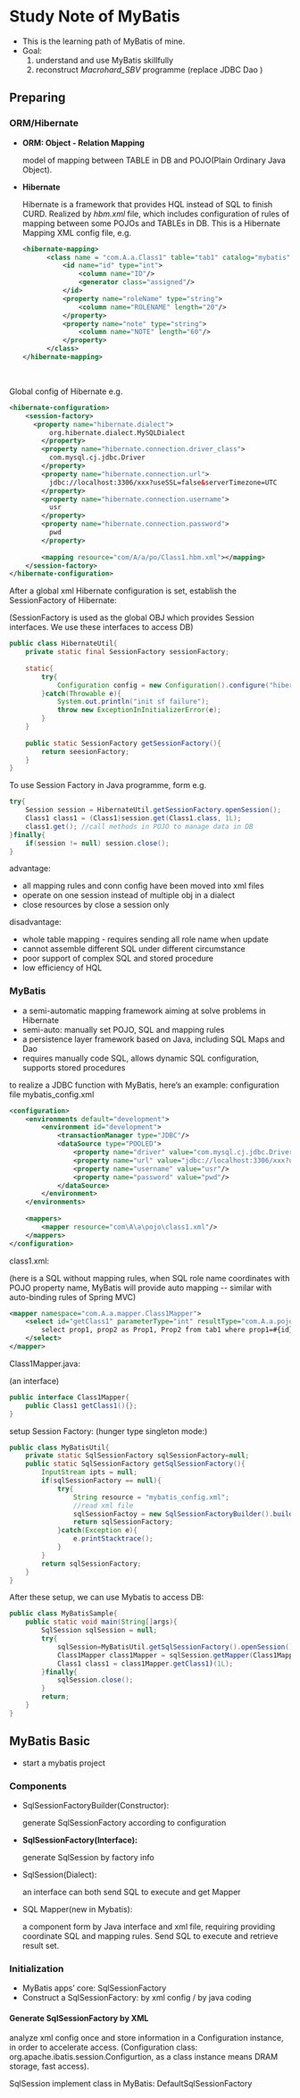 # Study Note of MyBatis

- This is the learning path of MyBatis of mine.
- Goal: 
    1. understand and use MyBatis skillfully
    2. reconstruct *Macrohard_SBV* programme (replace JDBC Dao )



## Preparing

### ORM/Hibernate

- **ORM: Object - Relation Mapping**

    model of mapping between TABLE in DB and POJO(Plain Ordinary Java Object).



- **Hibernate**

  Hibernate is a framework that provides HQL instead of SQL to finish CURD. Realized by *hbm.xml* file, which includes configuration of rules of mapping between some POJOs and TABLEs in DB. This is a Hibernate Mapping XML config file, e.g. 


  ```xml
  <hibernate-mapping>
    	<class name = "com.A.a.Class1" table="tab1" catalog="mybatis" optimistic-lock="version">
            <id name="id" type="int">
                <column name="ID"/>
                <generator class="assigned"/>
            </id>
            <property name="roleName" type="string">
                <column name="ROLENAME" length="20"/>
            </property>
            <property name="note" type="string">
            	<column name="NOTE" length="60"/>
            </property>
        </class>
  </hibernate-mapping>	
  ```

​    

  Global config of Hibernate e.g.

  ```xml
  <hibernate-configuration>
      <session-factory>
      	<property name="hibernate.dialect">
          	org.hibernate.dialect.MySQLDialect
          </property>
          <property name="hibernate.connection.driver_class">
          	com.mysql.cj.jdbc.Driver
          </property>
          <property name="hibernate.connection.url">
          	jdbc://localhost:3306/xxx?useSSL=false&serverTimezone=UTC
          </property>        
          <property name="hibernate.connection.username">
          	usr
          </property>
          <property name="hibernate.connection.password">
          	pwd
          </property>
          
          <mapping resource="com/A/a/po/Class1.hbm.xml"></mapping>
      </session-factory>
  </hibernate-configuration>
  ```

  

  After a global xml Hibernate configuration is set, establish the SessionFactory of Hibernate:

  (SessionFactory is used as the global OBJ which provides Session interfaces. We use these interfaces to access DB)

  ```java
  public class HibernateUtil{
      private static final SessionFactory sessionFactory;
      
      static{
          try{
              Configuration config = new Configuration().configure("hibernate.config.xml");
          }catch(Throwable e){
              System.out.println("init sf failure");
              throw new ExceptionInInitializerError(e);
          }
      }
      
      public static SessionFactory getSessionFactory(){
          return seesionFactory;
      }
  }
  ```

  

  To use Session Factory in Java programme, form e.g.

  ```java
  try{
      Session session = HibernateUtil.getSessionFactory.openSession();
      Class1 class1 = (Class1)session.get(Class1.class, 1L);
      class1.get();	//call methods in POJO to manage data in DB
  }finally{
      if(session != null) session.close();
  }
  ```

  

  advantage:

  - all mapping rules and conn config have been moved into xml files
  - operate on one session instead of multiple obj in a dialect
  - close resources by close a session only

  disadvantage:

  - whole table mapping - requires sending all role name when update
  - cannot assemble different SQL under different circumstance
  - poor support of complex SQL and stored procedure
  - low efficiency of HQL



### MyBatis

- a semi-automatic mapping framework aiming at solve problems in Hibernate
- semi-auto: manually set POJO, SQL and mapping rules
- a persistence layer framework based on Java, including SQL Maps and Dao
- requires manually code SQL, allows dynamic SQL configuration, supports stored procedures



to realize a JDBC function with MyBatis, here’s an example:
configuration file mybatis_config.xml

```xml
<configuration>
    <environments default="development">
    	<environment id="development">
        	<transactionManager type="JDBC"/>
            <dataSource type="POOLED">
            	<property name="driver" value="com.mysql.cj.jdbc.Driver"/>
                <property name="url" value="jdbc://localhost:3306/xxx?useSSL=false&serverTimezone=UTC"/>
                <property name="username" value="usr"/>
                <property name="password" value="pwd"/>
            </dataSource>
        </environment>
    </environments>
    
    <mappers>
    	<mapper resource="com\A\a\pojo\class1.xml"/>
    </mappers>
</configuration>
```



class1.xml:

(here is a SQL without mapping rules, when SQL role name coordinates with POJO property name, MyBatis will provide auto mapping -- similar with auto-binding rules of Spring MVC)

```xml
<mapper namespace="com.A.a.mapper.Class1Mapper">
	<select id="getClass1" parameterType="int" resultType="com.A.a.pojo.Class1">
    	select prop1, prop2 as Prop1, Prop2 from tab1 where prop1=#{id}
    </select>
</mapper>
```



Class1Mapper.java:

(an interface)

```java
public interface Class1Mapper{
    public Class1 getClass1(){};
}
```



setup Session Factory: (hunger type singleton mode:)

```java
public class MyBatisUtil{
    private static SqlSessionFactory sqlSessionFactory=null;
    public static SqlSessionFactory getSqlSessionFactory(){
        InputStream ipts = null;
        if(sqlSessionFactory == null){
            try{
                String resource = "mybatis_config.xml";
                //read xml file
                sqlSessionFactoy = new SqlSessionFactoryBuilder().build(Resource.getResourceAsStream(resource));
            	return sqlSessionFactory;
            }catch(Exception e){
                e.printStacktrace();
            }
        }
        return sqlSessionFactory;
    }
}
```



After these setup, we can use Mybatis to access DB:

```java
public class MyBatisSample{
    public static void main(String[]args){
        SqlSession sqlSession = null;
        try{
            sqlSession=MyBatisUtil.getSqlSessionFactory().openSession();
            Class1Mapper class1Mapper = sqlSession.getMapper(Class1Mapper.class);
            Class1 class1 = class1Mapper.getClass1)(1L);
        }finally{
            sqlSession.close();
        }
        return;
    }
}
```



## MyBatis Basic

- start a mybatis project



### Components

- SqlSessionFactoryBuilder(Constructor): 

    generate SqlSessionFactory according to configuration

    

- **SqlSessionFactory(Interface):**

    generate SqlSession by factory info

    

- SqlSession(Dialect):

    an interface can both send SQL to execute and get Mapper

    

- SQL Mapper(new in Mybatis):

    a component form by Java interface and xml file, requiring providing coordinate SQL and mapping rules. Send SQL to execute and retrieve result set.



### Initialization

- MyBatis apps’ core: SqlSessionFactory
- Construct a SqlSessionFactory: by xml config / by java coding



#### Generate SqlSessionFactory by XML

analyze xml config once and store information in a Configuration instance, in order to accelerate access. (Configuration class: org.apache.ibatis.session.Configurtion, as a class instance means DRAM storage, fast access). 



SqlSession implement class in MyBatis: DefaultSqlSessionFactory



